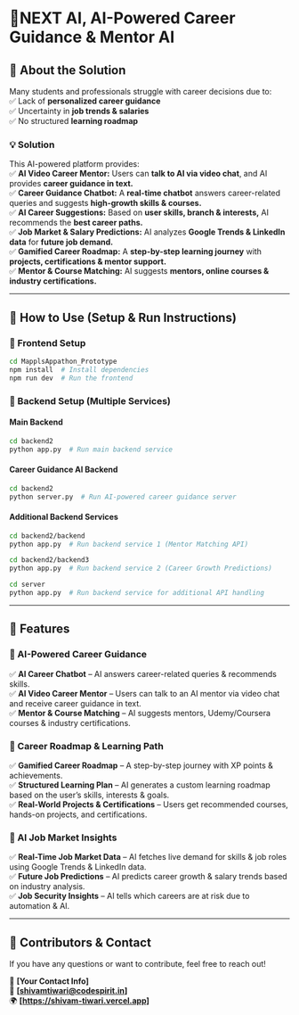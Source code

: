 # 🚀NEXT AI, AI-Powered Career Guidance & Mentor AI

## **🧩 About the Solution**
Many students and professionals struggle with career decisions due to:  
✅ Lack of **personalized career guidance**  
✅ Uncertainty in **job trends & salaries**  
✅ No structured **learning roadmap**  

### **💡 Solution**
This AI-powered platform provides:  
✅ **AI Video Career Mentor:** Users can **talk to AI via video chat**, and AI provides **career guidance in text.**  
✅ **Career Guidance Chatbot:** A **real-time chatbot** answers career-related queries and suggests **high-growth skills & courses.**  
✅ **AI Career Suggestions:** Based on **user skills, branch & interests,** AI recommends the **best career paths.**  
✅ **Job Market & Salary Predictions:** AI analyzes **Google Trends & LinkedIn data** for **future job demand.**  
✅ **Gamified Career Roadmap:** A **step-by-step learning journey** with **projects, certifications & mentor support.**  
✅ **Mentor & Course Matching:** AI suggests **mentors, online courses & industry certifications.**  

---

## **🚀 How to Use (Setup & Run Instructions)**

### **🔹 Frontend Setup**
```bash
cd MapplsAppathon_Prototype
npm install  # Install dependencies
npm run dev  # Run the frontend
```

### **🔹 Backend Setup (Multiple Services)**
#### **Main Backend**
```bash
cd backend2
python app.py  # Run main backend service
```
#### **Career Guidance AI Backend**
```bash
cd backend2
python server.py  # Run AI-powered career guidance server
```
#### **Additional Backend Services**
```bash
cd backend2/backend
python app.py  # Run backend service 1 (Mentor Matching API)
```
```bash
cd backend2/backend3
python app.py  # Run backend service 2 (Career Growth Predictions)
```
```bash
cd server
python app.py  # Run backend service for additional API handling
```

---

## **🎯 Features**

### **🔹 AI-Powered Career Guidance**
✅ **AI Career Chatbot** – AI answers career-related queries & recommends skills.  
✅ **AI Video Career Mentor** – Users can talk to an AI mentor via video chat and receive career guidance in text.  
✅ **Mentor & Course Matching** – AI suggests mentors, Udemy/Coursera courses & industry certifications.  

### **🔹 Career Roadmap & Learning Path**
✅ **Gamified Career Roadmap** – A step-by-step journey with XP points & achievements.  
✅ **Structured Learning Plan** – AI generates a custom learning roadmap based on the user’s skills, interests & goals.  
✅ **Real-World Projects & Certifications** – Users get recommended courses, hands-on projects, and certifications.  

### **🔹 AI Job Market Insights**
✅ **Real-Time Job Market Data** – AI fetches live demand for skills & job roles using Google Trends & LinkedIn data.  
✅ **Future Job Predictions** – AI predicts career growth & salary trends based on industry analysis.  
✅ **Job Security Insights** – AI tells which careers are at risk due to automation & AI.  

---

## **🔗 Contributors & Contact**
If you have any questions or want to contribute, feel free to reach out!

💬 **[Your Contact Info]**  
📧 **[shivamtiwari@codespirit.in]**  
🌍 **[https://shivam-tiwari.vercel.app]**
